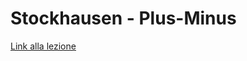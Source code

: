 # Stockhausen - Plus-Minus

[Link alla lezione](https://www.youtube.com/watch?v=-b3fr9jLCuU&feature=emb_logo)
